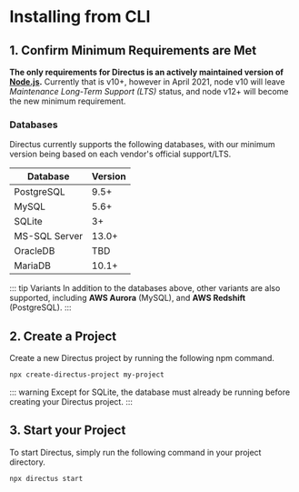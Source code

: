 # Installing from CLI

## 1. Confirm Minimum Requirements are Met

**The only requirements for Directus is an actively maintained version of
[Node.js](https://nodejs.org/en/about/releases/).** Currently that is v10+, however in April 2021,
node v10 will leave _Maintenance Long-Term Support (LTS)_ status, and node v12+ will become the new
minimum requirement.

### Databases

Directus currently supports the following databases, with our minimum version being based on each
vendor's official support/LTS.

| Database      | Version |
| ------------- | ------- |
| PostgreSQL    | 9.5+    |
| MySQL         | 5.6+    |
| SQLite        | 3+      |
| MS-SQL Server | 13.0+   |
| OracleDB      | TBD     |
| MariaDB       | 10.1+   |

<!-- prettier-ignore-start -->
::: tip
Variants In addition to the databases above, other variants are also supported, including **AWS Aurora** (MySQL), and **AWS Redshift** (PostgreSQL).
:::
<!-- prettier-ignore-end -->

## 2. Create a Project

Create a new Directus project by running the following npm command.

```bash
npx create-directus-project my-project
```

<!-- prettier-ignore-start -->
::: warning 
Except for SQLite, the database must already be running before creating your Directus
project.
:::
<!-- prettier-ignore-end -->

## 3. Start your Project

To start Directus, simply run the following command in your project directory.

```bash
npx directus start
```
